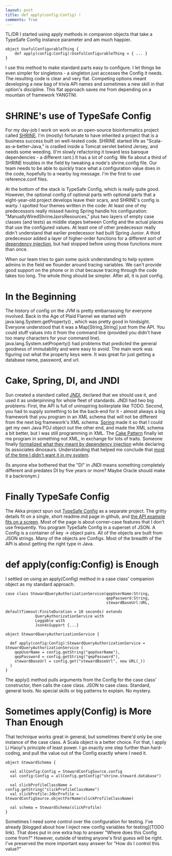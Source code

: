 ```yaml
---
layout: post
title: def apply(config:Config) !
comments: True
---
```


TL/DR I started using apply methods in companion objects that take a TypeSafe Config instance parameter and am much happier. 

    object UsefulConfigurableThing {
        def apply(config:Config):UsefulConfigurableThing = { ... }
    }
    
I use this method to make standard parts easy to configure. I let things be even simpler for singletons - a singleton just accesses the Config it needs. The resulting code is clear and very flat. Competing options meant developing a new bag of trivia API names and sometimes a new skill in that option's discipline. This flat approach saves me from depending on a mountain of framework YANGTNI.

# SHRINE's use of TypeSafe Config

For my day-job I work on work on an open-source bioinformatics project called [SHRINE](https://catalyst.harvard.edu/services/shrine/). I'm (mostly) fortunate to have inherited a project that is a business success built on well-tested code. SHRINE started life as "Scala-as-a-better-Java," is cradled inside a Tomcat servlet behind Jersey, and needs some weeding. (I'm slowly refactoring it toward less baroque dependencies - a different rant.) It has a lot of config. We fix about a third of SHRINE troubles in the field by tweaking a node's shrine.config file. Our team needs to be able to quickly trace what a configuration value does in the code, hopefully to a nearby log message. I'm the first to use reference.conf files.

At the bottom of the stack is TypeSafe Config, which is really quite good. However, the optional config of optional parts with optional parts that a eight-year-old project develops leave their scars, and SHRINE's config is warty. I spotted four themes written in the code: At least one of my predecessors really missed having Spring handle his configuration: "ManuallyWiredShrineJaxrsResources," plus two layers of empty case classes (and tests) as middle stages between Config and the actual places that use the configured values. At least one of other predecessor really didn't understand that earlier predecessor had built Spring Junior. A third predecessor added a layer of higher-order functions for a different sort of [dependency injection](http://www.lihaoyi.com/post/StrategicScalaStylePrincipleofLeastPower.html#dependency-injection), but had stopped before using those functions more than once.

When our team tries to gain some quick understanding to help system admins in the field we flounder around tracing variables. We can't provide good support on the phone or in chat because tracing through the code takes too long. The whole thing should be simpler. After all, it is just config.
 
# In the Beginning 
 
The history of config on the JVM is pretty embarrassing for everyone involved. Back in the Age of Plaid Flannel we started with java.lang.System.getProperty() , which was pretty good in hindsight. Everyone understood that it was a Map[String,String] just from the API. You could stuff values into it from the command line (provided you didn't have too many characters for your command line). java.lang.System.setProperty() had problems that predicted the general goodness of immutability and were easy to avoid. The main work was figuring out what the property keys were. It was great for just getting a database name, password, and url.

# Cake, Spring, DI, and JNDI 

Sun created a standard called [JNDI](http://www.oracle.com/technetwork/java/jndi/), declared that we should use it, and used it as underpinning for whole fleet of standards. JNDI had two big problems: First, the API is full of uninspiring boilerplate like TODO. Second, you had to supply something to be the back-end for it - almost always a big framework that you program in an XML schema that will not be different from the next big framework's XML schema. [Spring](https://projects.spring.io/spring-framework/) made it so that I could get my own Java POJ object out the other end, and made the XML schema a bit better, but I was still programming in XML. The [Cake Pattern](http://www.cakesolutions.net/teamblogs/2011/12/19/cake-pattern-in-depth) finally let me program in something not XML, in exchange for lots of traits. Someone finally [formalized what they meant by dependency injection](http://www.cakesolutions.net/teamblogs/2011/12/15/dependency-injection-vs-cake-pattern) while declaring its associates dinosaurs. Understanding that helped me conclude that [most of the time I didn't want it in my system](http://www.lihaoyi.com/post/StrategicScalaStylePrincipleofLeastPower.html#hardcode-it). 

(Is anyone else bothered that the "DI" in JNDI means something completely different and predates DI by five years or more? Maybe Oracle should make it a backronym.)

# Finally TypeSafe Config

The Akka project spun out [TypeSafe Config](https://github.com/typesafehub/config) as a separate project. The gritty details fit on a single, short readme.md page in github, and [the API example fits on a screen](https://github.com/typesafehub/config#api-example). Most of the page is about corner-case features that I don't use frequently. You program TypeSafe Config in a superset of JSON. A Config is a container of key -> object pairs. All of the objects are built from JSON strings. Many of the objects are Configs. Most of the breadth of the API is about getting the right type in Java.

# def apply(config:Config) is Enough

I settled on using an apply(Config) method in a case class' companion object as my standard approach. 
 
    case class StewardQueryAuthorizationService(qepUserName:String,
                                                qepPassword:String,
                                                stewardBaseUrl:URL,
                                                defaultTimeout:FiniteDuration = 10 seconds) extends 
                 QueryAuthorizationService with 
                 Loggable with 
                 Json4sSupport {...} 
 
    object StewardQueryAuthorizationService {

      def apply(config:Config):StewardQueryAuthorizationService = StewardQueryAuthorizationService (
        qepUserName = config.getString("qepUserName"),
        qepPassword = config.getString("qepPassword"),
        stewardBaseUrl = config.get("stewardBaseUrl", new URL(_))
      )
    }

The apply() method pulls arguments from the Config for the case class' constructor, then calls the case class. JSON to case class. Standard, general tools. No special skills or big patterns to explain. No mystery. 

# Sometimes apply(Config) is More Than Enough
 
That technique works great in general, but sometimes there'd only be one instance of the case class. A Scala object is a better choice. For that, I apply Li Haoyi's principle of least power. I go exactly one step further than hard-coding, and pull the value out of the Config exactly where I need it. 
 
    object StewardSchema {

      val allConfig:Config = StewardConfigSource.config
      val config:Config = allConfig.getConfig("shrine.steward.database")
    
      val slickProfileClassName = config.getString("slickProfileClassName")
      val slickProfile:JdbcProfile = StewardConfigSource.objectForName(slickProfileClassName)
    
      val schema = StewardSchema(slickProfile)
    }

Sometimes I need some control over the configuration for testing. I've already [blogged about how I inject new config variables for testing](TODO link). That does put in one extra hop to answer "Where does this Config come from?" However, outside of testing anyone's first guess will be right. I've preserved the more important easy answer for "How do I control this value?"

